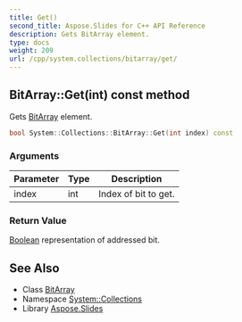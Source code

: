 ```yaml
---
title: Get()
second_title: Aspose.Slides for C++ API Reference
description: Gets BitArray element.
type: docs
weight: 209
url: /cpp/system.collections/bitarray/get/
---
```

## BitArray::Get(int) const method


Gets [BitArray](../) element.

```cpp
bool System::Collections::BitArray::Get(int index) const
```


### Arguments

| Parameter | Type | Description |
| --- | --- | --- |
| index | int | Index of bit to get. |

### Return Value

[Boolean](../../../system/boolean/) representation of addressed bit.

## See Also

* Class [BitArray](./)
* Namespace [System::Collections](../)
* Library [Aspose.Slides](../../)